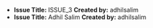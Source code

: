 
- **Issue Title:** ISSUE_3
  **Created by:** adhilsalim
- **Issue Title:** Adhil Salim
  **Created by:** adhilsalim
